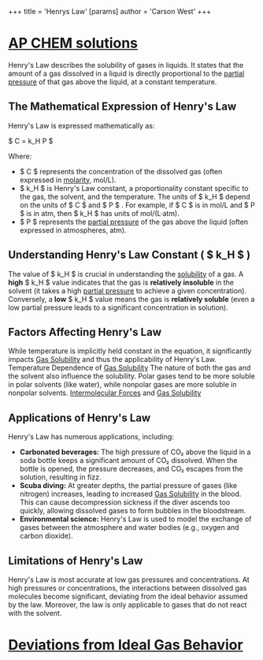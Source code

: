 +++
 title = 'Henrys Law'
[params]
	author = 'Carson West'
+++
# [AP CHEM solutions](./../ap-chem-solutions/)

Henry's Law describes the solubility of gases in liquids.  It states that the amount of a gas dissolved in a liquid is directly proportional to the [partial pressure](./../partial-pressure/) of that gas above the liquid, at a constant temperature.

## The Mathematical Expression of Henry's Law

Henry's Law is expressed mathematically as:

 $ C = k_H P $ 

Where:

*  $ C $  represents the concentration of the dissolved gas (often expressed in [molarity](./../molarity/), mol/L).
*  $ k_H $  is Henry's Law constant, a proportionality constant specific to the gas, the solvent, and the temperature.  The units of  $ k_H $  depend on the units of  $ C $  and  $ P $ .  For example, if  $ C $  is in mol/L and  $ P $  is in atm, then  $ k_H $  has units of mol/(L·atm).
*  $ P $  represents the [partial pressure](./../partial-pressure/) of the gas above the liquid (often expressed in atmospheres, atm).


## Understanding Henry's Law Constant ( $ k_H $ )

The value of  $ k_H $  is crucial in understanding the [solubility](./../solubility/) of a gas.  A **high**  $ k_H $  value indicates that the gas is **relatively insoluble** in the solvent (it takes a high [partial pressure](./../partial-pressure/) to achieve a given concentration). Conversely, a **low**  $ k_H $  value means the gas is **relatively soluble** (even a low partial pressure leads to a significant concentration in solution).  


## Factors Affecting Henry's Law

While temperature is implicitly held constant in the equation, it significantly impacts [Gas Solubility](./../gas-solubility/) and thus the applicability of Henry's Law.  Temperature Dependence of [Gas Solubility](./../gas-solubility/) The nature of both the gas and the solvent also influence the solubility.  Polar gases tend to be more soluble in polar solvents (like water), while nonpolar gases are more soluble in nonpolar solvents.  [Intermolecular Forces](./../intermolecular-forces/) and [Gas Solubility](./../gas-solubility/)
## Applications of Henry's Law

Henry's Law has numerous applications, including:

* **Carbonated beverages:** The high pressure of CO₂ above the liquid in a soda bottle keeps a significant amount of CO₂ dissolved.  When the bottle is opened, the pressure decreases, and CO₂ escapes from the solution, resulting in fizz.
* **Scuba diving:**  At greater depths, the partial pressure of gases (like nitrogen) increases, leading to increased [Gas Solubility](./../gas-solubility/) in the blood.  This can cause decompression sickness if the diver ascends too quickly, allowing dissolved gases to form bubbles in the bloodstream.
* **Environmental science:** Henry's Law is used to model the exchange of gases between the atmosphere and water bodies (e.g., oxygen and carbon dioxide).
## Limitations of Henry's Law
Henry's Law is most accurate at low gas pressures and concentrations. At high pressures or concentrations, the interactions between dissolved gas molecules become significant, deviating from the ideal behavior assumed by the law.  Moreover, the law is only applicable to gases that do not react with the solvent.  
# [Deviations from Ideal Gas Behavior](./../deviations-from-ideal-gas-behavior/)